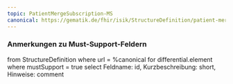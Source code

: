 ```yaml
---
topic: PatientMergeSubscription-MS
canonical: https://gematik.de/fhir/isik/StructureDefinition/patient-merge-subscription
---
```


### Anmerkungen zu Must-Support-Feldern

<fql>
from
	StructureDefinition
where 
    url = %canonical
for differential.element
where mustSupport = true
select
	Feldname: id, Kurzbeschreibung: short, Hinweise: comment
</fql>

